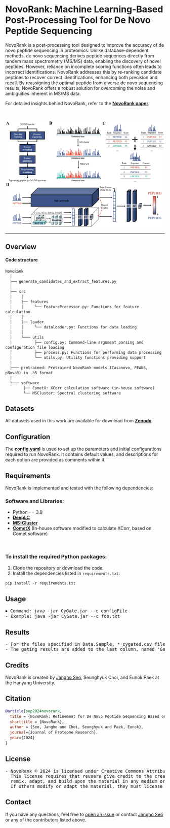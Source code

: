 # NovoRank: Machine Learning-Based Post-Processing Tool for De Novo Peptide Sequencing

NovoRank is a post-processing tool designed to improve the accuracy of de novo peptide sequencing in proteomics. Unlike database-dependent methods, de novo sequencing derives peptide sequences directly from tandem mass spectrometry (MS/MS) data, enabling the discovery of novel peptides. However, reliance on incomplete scoring functions often leads to incorrect identifications. NovoRank addresses this by re-ranking candidate peptides to recover correct identifications, enhancing both precision and recall. By reassigning the optimal peptide from diverse de novo sequencing results, NovoRank offers a robust solution for overcoming the noise and ambiguities inherent in MS/MS data.

For detailed insights behind NovoRank, refer to the [**NovoRank paper**]().

<br>

<p align="center">
    <img src="assets/img.png" width="700"\>
</p>
<hr>

## Overview
#### Code structure
``` Unicode
NovoRank
  │ 
  ├── generate_candidates_and_extract_features.py
  │ 
  ├── src
  │    │     
  │    ├── features
  │    │     └── FeatureProcessor.py: Functions for feature calculation
  │    │       
  │    ├── loader
  │    │     └── dataloader.py: Functions for data loading
  │    │  
  │    └─── utils
  │          ├── config.py: Command-line argument parsing and configuration file loading
  │          ├── process.py: Functions for performing data processing
  │          └── utils.py: Utility functions providing support
  │
  ├─── pretrained: Pretrained NovoRank models (Casanovo, PEAKS, pNovo3) in .h5 format
  │
  └─── software
        ├── CometX: XCorr calculation software (in-house software)
        └── MSCluster: Spectral clustering software
```

## Datasets
All datasets used in this work are available for download from [**Zenodo**](https://zenodo.org/records/14046459).

## Configuration
  
  The [**config.yaml**](https://github.com/jangho721/NovoRank/blob/main/config.yaml) is used to set up the parameters and initial configurations required to run NovoRank. It contains default values, and descriptions for each option are provided as comments within it.

## Requirements

NovoRank is implemented and tested with the following dependencies:
### Software and Libraries:
- Python == 3.9
- [**DeepLC**](https://github.com/compomics/DeepLC)
- [**MS-Cluster**](http://proteomics.ucsd.edu/software-tools/ms-clusterarchives)
- [**CometX**](https://github.com/jangho721/NovoRank/tree/main/software/CometX) (In-house software modified to calculate XCorr, based on Comet software)
<br>

### To install the required Python packages:
1. Clone the repository or download the code.
2. Install the dependencies listed in `requirements.txt`:
```c
pip install -r requirements.txt
```

## Usage
<pre>
⦁ Command: java -jar CyGate.jar --c configFile
- Example: java -jar CyGate.jar --c foo.txt
</pre>

## Results
<pre>
- For the files specified in Data.Sample, *_cygated.csv files are generated.
- The gating results are added to the last column, named 'Gated'.
</pre>

## Credits
NovoRank is created by <a href="https://jangho721.github.io/" target="_blank">Jangho Seo</a>, Seunghyuk Choi, and Eunok Paek at the Hanyang University.

## Citation
```bibTeX
@article{sep2024novorank,
  title = {NovoRank: Refinement for De Novo Peptide Sequencing Based on Spectral Clustering and Deep Learning},
  shorttitle = {NovoRank},
  author = {Seo, Jangho and Choi, Seunghyuk and Paek, Eunok},
  journal={Journal of Proteome Research},
  year={2024}
}
```

## License
<pre>
- NovoRank © 2024 is licensed under Creative Commons Attribution-NonCommercial-ShareAlike 4.0 International.
  This license requires that reusers give credit to the creator. It allows reusers to distribute, 
  remix, adapt, and build upon the material in any medium or format, for noncommercial purposes only. 
  If others modify or adapt the material, they must license the modified material under identical terms.
</pre>

## Contact
If you have any questions, feel free to [open an issue](https://github.com/jangho721/NovoRank/issues/new) or contact [Jangho Seo](https://jangho721.github.io/) or any of the contributors listed above.
